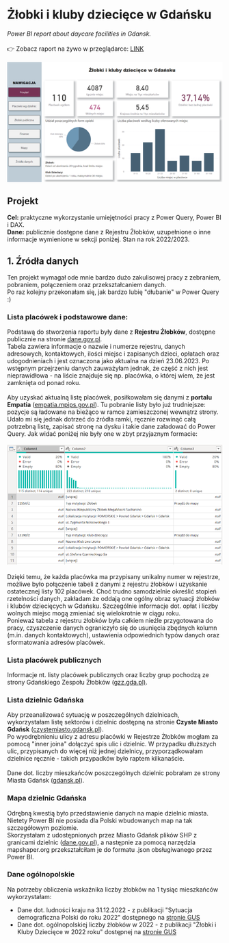 # Żłobki i kluby dziecięce w Gdańsku
<i>Power BI report about daycare facilities in Gdansk.</i>
<br><br>
:point_right: Zobacz raport na żywo w przeglądarce: 
<a href="https://app.powerbi.com/view?r=eyJrIjoiN2E1OWQ0N2EtNzFkNC00NTc0LTk4NjgtNWY5Y2I0NzRjOTM2IiwidCI6Ijk3NmI5Y2IwLWJiYjctNDg2NC04NjAwLTE1NTk4MzA5YjY3YiJ9">LINK</a>
<br><br>
<img src="https://raw.githubusercontent.com/jusjag/ZlobkiGdansk/main/ZlobkiGdansk_raport.png" width = "600">

## Projekt
<b>Cel:</b> praktyczne wykorzystanie umiejętności pracy z Power Query, Power BI i DAX.<br>
<b>Dane:</b> publicznie dostępne dane z Rejestru Żłobków, uzupełnione o inne informacje wymienione w sekcji poniżej. Stan na rok 2022/2023.<br>

## 1. Źródła danych
Ten projekt wymagał ode mnie bardzo dużo zakulisowej pracy z zebraniem, pobraniem, połączeniem oraz przekształcaniem danych.<br>
Po raz kolejny przekonałam się, jak bardzo lubię "dłubanie" w Power Query :)<br>
### Lista placówek i podstawowe dane:
Podstawą do stworzenia raportu były dane z <b>Rejestru Żłobków</b>, dostępne publicznie na stronie <a href="https://dane.gov.pl/pl/dataset/2086/resource/48743,rejestr-zobkow/table?page=1&per_page=20&q=&sort=">dane.gov.pl</a>.<br>
Tabela zawiera informacje o nazwie i numerze rejestru, danych adresowych, kontaktowych, ilości miejsc i zapisanych dzieci, opłatach oraz udogodnieniach i jest oznaczona jako aktualna na dzień 23.06.2023. Po wstępnym przejrzeniu danych zauważyłam jednak, że część z nich jest nieprawidłowa - na liście znajduje się np. placówka, o której wiem, że jest zamknięta od ponad roku.<br><br>
Aby uzyskać aktualną listę placówek, posiłkowałam się danymi z <b>portalu Empatia</b> (<a href="https://empatia.mpips.gov.pl/dla-swiadczeniobiorcow/rodzina/d3/rejestr-zlobkow-i-klubow">empatia.mpips.gov.pl</a>). Tu pobranie listy było już trudniejsze: pozycje są ładowane na bieżąco w ramce zamieszczonej wewnątrz strony. Udało mi się jednak dotrzeć do źródła ramki, ręcznie rozwinąć całą potrzebną listę, zapisać stronę na dysku i takie dane załadować do Power Query. Jak widać poniżej nie były one w zbyt przyjaznym formacie:<br><br>
<img src="https://raw.githubusercontent.com/jusjag/ZlobkiGdansk/main/Zlobki_Empatia2.png"><br><br>
Dzięki temu, że każda placówka ma przypisany unikalny numer w rejestrze, możliwe było połączenie tabeli z danymi z rejestru żłobków i uzyskanie ostatecznej listy 102 placówek. Choć trudno samodzielnie określić stopień rzetelności danych, zakładam że oddają one ogólny obraz sytuacji żłobków i klubów dziecięcych w Gdańsku. Szczególnie informacje dot. opłat i liczby wolnych miejsc mogą zmieniać się wielokrotnie w ciągu roku.<br>
Ponieważ tabela z rejestru żłobków była całkiem nieźle przygotowana do pracy, czyszczenie danych ograniczyło się do usunięcia zbędnych kolumn (m.in. danych kontaktowych), ustawienia odpowiednich typów danych oraz sformatowania adresów placówek.

### Lista placówek publicznych
Informacje nt. listy placówek publicznych oraz liczby grup pochodzą ze strony Gdańskiego Zespołu Żłobków (<a href="https://zlobki.gda.pl/index.php/kontakt/nasze-zlobki/">gzz.gda.pl)</a>.

### Lista dzielnic Gdańska
Aby przeanalizować sytuację w poszczególnych dzielnicach, wykorzystałam listę sektorów i dzielnic dostępną na stronie <b>Czyste Miasto Gdańsk</b> (<a href="https://czystemiasto.gdansk.pl/zdizgdanskfiles/image/gdansk_ulice_sektory_201307.pdf">czystemiasto.gdansk.pl</a>).<br>
Po wyodrębnieniu ulicy z adresu placówki w Rejestrze Żłobków mogłam za pomocą "inner joina" dołączyć spis ulic i dzielnic. W przypadku dłuższych ulic, przypisanych do więcej niż jednej dzielnicy, przyporządkowałam dzielnice ręcznie - takich przypadków było raptem kilkanaście.<br><br>
Dane dot. liczby mieszkańców poszczególnych dzielnic pobrałam ze strony Miasta Gdańsk (<a href="https://www.gdansk.pl/gdansk-w-liczbach/mieszkancy,a,108046">gdansk.pl</a>).<br>

### Mapa dzielnic Gdańska
Odrębną kwestią było przedstawienie danych na mapie dzielnic miasta. Nietety Power BI nie posiada dla Polski wbudowanych map na tak szczegółowym poziomie.<br>
Skorzystałam z udostępnionych przez Miasto Gdańsk plików SHP z granicami dzielnic (<a href="https://dane.gov.pl/pl/dataset/1821,granice-dzielnic-w-gdansku">dane.gov.pl</a>), a następnie za pomocą narzędzia mapshaper.org przekształciłam je do formatu .json obsługiwanego przez Power BI.<br>

### Dane ogólnopolskie
Na potrzeby obliczenia wskaźnika liczby żłobków na 1 tysiąc mieszkańców wykorzystałam:<br>
- Dane dot. ludności kraju na 31.12.2022 - z publikacji "Sytuacja demograficzna Polski do roku 2022" dostępnego na <a href="https://stat.gov.pl/obszary-tematyczne/ludnosc/ludnosc/sytuacja-demograficzna-polski-do-roku-2022,40,3.html">stronie GUS</a><br>
- Dane dot. ogólnopolskiej liczby żłobków w 2022 - z publikacji "Żłobki i Kluby Dziecięce w 2022 roku" dostępnej na <a href="https://stat.gov.pl/obszary-tematyczne/dzieci-i-rodzina/dzieci/zlobki-i-kluby-dzieciece-w-2022-roku,3,10.html">stronie GUS</a>

